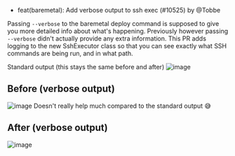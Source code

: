 - feat(baremetal): Add verbose output to ssh exec (#10525) by @Tobbe

Passing `--verbose` to the baremetal deploy command is supposed to give you
more detailed info about what's happening. Previously however passing
`--verbose` didn't actually provide any extra information. This PR adds logging
to the new SshExecutor class so that you can see exactly what SSH commands are
being run, and in what path.

Standard output (this stays the same before and after)
![image](https://github.com/redwoodjs/redwood/assets/30793/588fcf3d-b059-42d2-a1af-d2fff8b3e4bd)

## Before (verbose output)
![image](https://github.com/redwoodjs/redwood/assets/30793/65fdfe46-2e82-4c87-897b-99a438e16149)
Doesn't really help much compared to the standard output 😅

## After (verbose output)
![image](https://github.com/redwoodjs/redwood/assets/30793/4a87bde4-072f-4bae-a84e-50ac72afe964)
